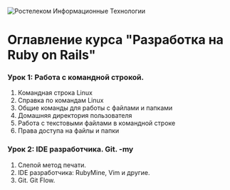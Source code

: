 ![Ростелеком Информационные Технологии](https://github.com/ulstu/rubyonails/raw/master/rtk_it_logo.png)

# Оглавление курса "Разработка на Ruby on Rails"

### Урок 1: Работа с командной строкой.
1. Командная строка Linux
1. Справка по командам Linux
1. Общие команды для работы с файлами и папками
1. Домашняя директория пользователя
1. Работа с текстовыми файлами в командной строке
1. Права доступа на файлы и папки
### Урок 2: IDE разработчика. Git. -my
1. Слепой метод печати.
1. IDE разработчика: RubyMine, Vim и другие.
1. Git. Git Flow.
